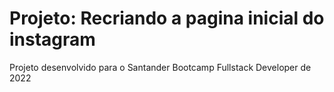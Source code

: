 # Projeto: Recriando a pagina inicial do instagram

Projeto desenvolvido para o Santander Bootcamp Fullstack Developer de 2022